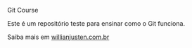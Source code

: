 Git Course

Este é um repositório teste para ensinar como o Git funciona.

Saiba mais em [willianjusten.com.br](https://willianjusten.com.br)